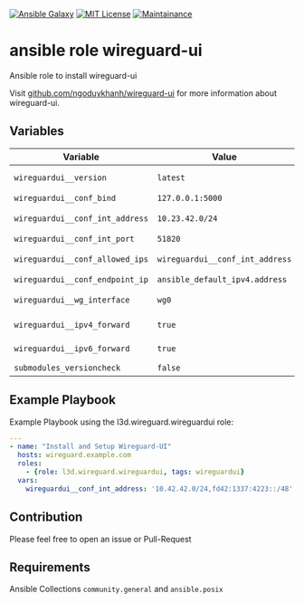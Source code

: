 [![Ansible Galaxy](https://ansible.l3d.space/svg/l3d.wireguard.wireguardui_ansible-role.svg)](https://galaxy.ansible.com/ui/repo/published/l3d/wireguard/content/role/wireguardui/)
[![MIT License](https://ansible.l3d.space/svg/l3d.wireguard_license_collection.svg)](LICENSE)
[![Maintainance](https://ansible.l3d.space/svg/l3d.wireguard_maintainance_collection.svg)](https://ansible.l3d.space/#l3d.wireguard)

 ansible role wireguard-ui
=======================

Ansible role to install wireguard-ui

Visit [github.com/ngoduykhanh/wireguard-ui](https://github.com/ngoduykhanh/wireguard-ui) for more information about wireguard-ui.


 Variables
-----------

| Variable                          | Value                             | Description                                                  |
| --------------------------------- | --------------------------------- | ------------------------------------------------------------ |
| ``wireguardui__version``          | ``latest``                        | Wireguard version to install - ``latest`` for newest release |
| ``wireguardui__conf_bind``        | ``127.0.0.1:5000``                | Webserver Bind Port                                          |
| ``wireguardui__conf_int_address`` | ``10.23.42.0/24``                 | Wireguard interface ip addesses *(komma seperated)*          |
| ``wireguardui__conf_int_port``    | ``51820``                         | Wireguard Port                                               |
| ``wireguardui__conf_allowed_ips`` | ``wireguardui__conf_int_address`` | Allowed wireguard IP addresses                               |
| ``wireguardui__conf_endpoint_ip`` | ``ansible_default_ipv4.address``  | Wireguard endpoint ip                                        |
| ``wireguardui__wg_interface``     | ``wg0``                           | Interface for ip forwarding rule                             |
| ``wireguardui__ipv4_forward``     | ``true``                          | set ``net.ipv4.conf.wg0.forwarding``                         |
| ``wireguardui__ipv6_forward``     | ``true``                          | set ``net.ipv6.conf.wg0.forwarding``                         |
| ``submodules_versioncheck``       | ``false``                         | optional simple version check                                |

## Example Playbook
Example Playbook using the l3d.wireguard.wireguardui role:

```yaml
---
- name: "Install and Setup Wireguard-UI"
  hosts: wireguard.example.com
  roles:
    - {role: l3d.wireguard.wireguardui, tags: wireguardui}
  vars:
    wireguardui__conf_int_address: '10.42.42.0/24,fd42:1337:4223::/48'
```

Contribution
--------------

Please feel free to open an issue or Pull-Request

 Requirements
--------------

Ansible Collections ``community.general`` and ``ansible.posix``
